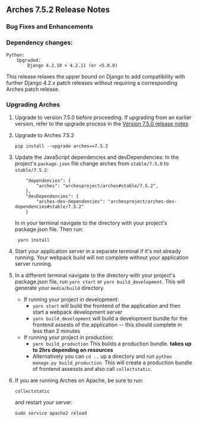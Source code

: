 Arches 7.5.2 Release Notes
--------------------------

### Bug Fixes and Enhancements


### Dependency changes:
```
Python:
    Upgraded:
        Django 4.2.10 > 4.2.11 (or <5.0.0)
```

This release relaxes the upper bound on Django to add compatibility with further Django 4.2.x patch releases without requiring a corresponding Arches patch release.

### Upgrading Arches

1. Upgrade to version 7.5.0 before proceeding. If upgrading from an earlier version, refer to the upgrade process in the [Version 7.5.0 release notes](https://github.com/archesproject/arches/blob/dev/7.5.x/releases/7.5.0.md)

2. Upgrade to Arches 7.5.2
    ```
    pip install --upgrade arches==7.5.2
    ```

3. Update the JavaScript dependencies and devDependencies:
    In the project's `package.json` file change arches from `stable/7.5.0` to `stable/7.5.2`:
    ```    
        "dependencies": {
            "arches": "archesproject/arches#stable/7.5.2",
        },
        "devDependencies": {
            "arches-dev-dependencies": "archesproject/arches-dev-dependencies#stable/7.5.2"
        }
    ```
    In in your terminal navigate to the directory with your project's package.json file. Then run:

        yarn install


4. Start your application server in a separate terminal if it's not already running. Your webpack build will not complete without your application server running.

5. In a different terminal navigate to the directory with your project's package.json file, run `yarn start` or `yarn build_development`. This will generate your `media/build` directory.
   - If running your project in development:
     -  `yarn start` will build the frontend of the application and then start a webpack development server
      - `yarn build_development` will build a development bundle for the frontend assests of the application -- this should complete in less than 2 minutes
    - If running your project in production:
      - `yarn build_production` This builds a production bundle. **takes up to 2hrs depending on resources**
      - Alternatively you can `cd ..` up a directory and run `python manage.py build_production`. This will create a production bundle of frontend assessts and also call `collectstatic`.


6. If you are running Arches on Apache, be sure to run:

    ```
    collectstatic
    ```
    and restart your server:
    ```
    sudo service apache2 reload
    ```


